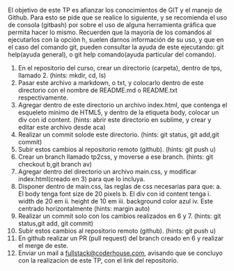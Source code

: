 El objetivo de este TP es afianzar los conocimientos de GIT  y el manejo de Github. Para esto
se pide que se realice lo siguiente, y se recomienda el uso de consola (git­bash) por sobre el
uso de alguna herramienta gráfica que permita hacer lo mismo.
Recuerden que la mayoría de los comandos al ejecutarlos con la opción ­h​, suelen darnos
información de su uso, y que en el caso del comando git​, pueden consultar la ayuda de este
ejecutando: git help​(ayuda general), o git help comando​(ayuda particular del comando).
1. En el repositorio del curso, crear un directorio (carpeta), dentro de tps,​llamado 2​. (hints:
mkdir​, cd​, ls​)
2. Pasar este archivo a markdown, o txt, y colocarlo dentro de este directorio con el
nombre de README.md o README.txt respectivamente.
3. Agregar dentro de este directorio un archivo index.html, que contenga el esqueleto
mínimo de HTML5, y dentro de la etiqueta body, colocar un div con id content. (hints:
abrir este directorio en sublime, y crear y editar este archivo desde aca)
4. Realizar un commit solo​de este directorio. (hints: git status​, git add,​git commit​)
5. Subir estos cambios al repositorio remoto (github). (hints: git push ­u​)
6. Crear un branch llamado tp2­css​, y moverse a ese branch. (hints: git checkout ­b,​git
branch ­av​)
7. Agregar dentro del directorio un archivo main.css​, y modificar index.html​(creado en 3)
para que lo incluya.
8. Disponer dentro de main.css​, las reglas de css necesarias para que:
a. El body tenga font size de 20 pixels
b. El div con id content tenga
i. width de 20 em
ii. height de 10 em
iii. background color azul
iv. Este centrado horizontalmente (hints: margin auto)
9. Realizar un commit solo con los cambios realizados en 6 y 7. (hints: git status,​git add​,
git commit​)
10. Subir estos cambios al repositorio remoto (github). (hints: git push ­u​)
11. En github realizar un PR (pull request) del branch creado en 6 y realizar el merge de
este.
12. Enviar un mail a fullstack@coderhouse.com, avisando que se concluyo con la
realizacion de este TP, con el link del repositorio.